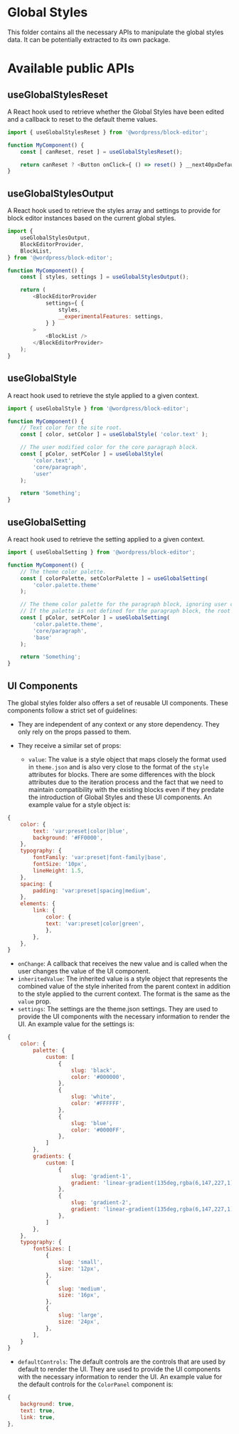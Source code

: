 # Global Styles

This folder contains all the necessary APIs to manipulate the global styles data. It can be potentially extracted to its own package.

# Available public APIs

## useGlobalStylesReset

A React hook used to retrieve whether the Global Styles have been edited and a callback to reset to the default theme values.

```js
import { useGlobalStylesReset } from '@wordpress/block-editor';

function MyComponent() {
	const [ canReset, reset ] = useGlobalStylesReset();

	return canReset ? <Button onClick={ () => reset() } __next40pxDefaultSize>Reset</Button> : null;
}
```

## useGlobalStylesOutput

A React hook used to retrieve the styles array and settings to provide for block editor instances based on the current global styles.

```js
import {
	useGlobalStylesOutput,
	BlockEditorProvider,
	BlockList,
} from '@wordpress/block-editor';

function MyComponent() {
	const [ styles, settings ] = useGlobalStylesOutput();

	return (
		<BlockEditorProvider
			settings={ {
				styles,
				__experimentalFeatures: settings,
			} }
		>
			<BlockList />
		</BlockEditorProvider>
	);
}
```

## useGlobalStyle

A react hook used to retrieve the style applied to a given context.

```js
import { useGlobalStyle } from '@wordpress/block-editor';

function MyComponent() {
	// Text color for the site root.
	const [ color, setColor ] = useGlobalStyle( 'color.text' );

	// The user modified color for the core paragraph block.
	const [ pColor, setPColor ] = useGlobalStyle(
		'color.text',
		'core/paragraph',
		'user'
	);

	return 'Something';
}
```

## useGlobalSetting

A react hook used to retrieve the setting applied to a given context.

```js
import { useGlobalSetting } from '@wordpress/block-editor';

function MyComponent() {
	// The theme color palette.
	const [ colorPalette, setColorPalette ] = useGlobalSetting(
		'color.palette.theme'
	);

	// The theme color palette for the paragraph block, ignoring user changes.
	// If the palette is not defined for the paragraph block, the root one is returned.
	const [ pColor, setPColor ] = useGlobalSetting(
		'color.palette.theme',
		'core/paragraph',
		'base'
	);

	return 'Something';
}
```

## UI Components

The global styles folder also offers a set of reusable UI components. These components follow a strict set of guidelines:

-   They are independent of any context or any store dependency. They only rely on the props passed to them.
-   They receive a similar set of props:

    -   `value`: The value is a style object that maps closely the format used in `theme.json` and is also very close to the format of the `style` attributes for blocks. There are some differences with the block attributes due to the iteration process and the fact that we need to maintain compatibility with the existing blocks even if they predate the introduction of Global Styles and these UI components. An example value for a style object is:

```js
{
	color: {
		text: 'var:preset|color|blue',
		background: '#FF0000',
	},
	typography: {
		fontFamily: 'var:preset|font-family|base',
		fontSize: '10px',
		lineHeight: 1.5,
	},
	spacing: {
		padding: 'var:preset|spacing|medium',
	},
	elements: {
		link: {
			color: {
			text: 'var:preset|color|green',
			},
		},
	},
}
```

-   `onChange`: A callback that receives the new value and is called when the user changes the value of the UI component.
-   `inheritedValue`: The inherited value is a style object that represents the combined value of the style inherited from the parent context in addition to the style applied to the current context. The format is the same as the `value` prop.
-   `settings`: The settings are the theme.json settings. They are used to provide the UI components with the necessary information to render the UI. An example value for the settings is:

```js
{
	color: {
		palette: {
			custom: [
				{
					slug: 'black',
					color: '#000000',
				},
				{
					slug: 'white',
					color: '#FFFFFF',
				},
				{
					slug: 'blue',
					color: '#0000FF',
				},
			]
		},
		gradients: {
			custom: [
				{
					slug: 'gradient-1',
					gradient: 'linear-gradient(135deg,rgba(6,147,227,1) 0%,rgb(155,81,224) 100%)',
				},
				{
					slug: 'gradient-2',
					gradient: 'linear-gradient(135deg,rgba(6,147,227,1) 0%,rgb(155,81,224) 100%)',
				},
			]
		},
	},
	typography: {
		fontSizes: [
			{
				slug: 'small',
				size: '12px',
			},
			{
				slug: 'medium',
				size: '16px',
			},
			{
				slug: 'large',
				size: '24px',
			},
		],
	}
}
```
-   `defaultControls`: The default controls are the controls that are used by default to render the UI. They are used to provide the UI components with the necessary information to render the UI. An example value for the default controls for the `ColorPanel` component is:

```js
{
	background: true,
	text: true,
	link: true,
},
```
